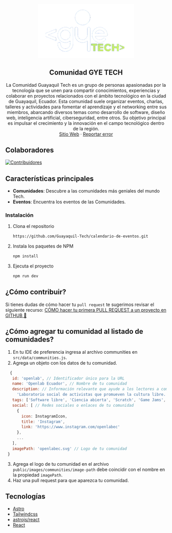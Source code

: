 

<div align="center">



<a href="https://guayaquiltech.ec/">
  <img width="300px" src="https://raw.githubusercontent.com/Guayaquil-Tech/calendario-de-eventos/main/public/gyetech-logo.webp" alt="Logo" width="800" />
</a>

## Comunidad GYE TECH

La Comunidad Guayaquil Tech es un grupo de personas apasionadas por la tecnología que se unen para compartir conocimientos, experiencias y colaborar en proyectos relacionados con el ámbito tecnológico en la ciudad de Guayaquil, Ecuador. Esta comunidad suele organizar eventos, charlas, talleres y actividades para fomentar el aprendizaje y el networking entre sus miembros, abarcando diversos temas como desarrollo de software, diseño web, inteligencia artificial, ciberseguridad, entre otros. Su objetivo principal es impulsar el crecimiento y la innovación en el campo tecnológico dentro de la región.\
[Sitio Web](https://eventos.guayaquiltech.ec/) · [Reportar error](https://github.com/Guayaquil-Tech/calendario-de-eventos/issues) 

</div>

## Colaboradores 

[![Contribuidores](https://contrib.rocks/image?repo=Guayaquil-Tech/calendario-de-eventos)](https://github.com/Guayaquil-Tech/calendario-de-eventos/graphs/contributors)

## Características principales

- **Comunidades**: Descubre a las comunidades más geniales del mundo Tech.
- **Eventos**: Encuentra los eventos de las Comunidades.


### Instalación

1. Clona el repositorio

   ```sh
   https://github.com/Guayaquil-Tech/calendario-de-eventos.git
   ```

2. Instala los paquetes de NPM

   ```sh
   npm install
   ```

3. Ejecuta el proyecto
   
   ```sh
   npm run dev
   ```
   

## ¿Cómo contribuir?

Si tienes dudas de cómo hacer tu `pull request` te sugerimos revisar el siguiente recurso: [CÓMO hacer tu primera PULL REQUEST a un proyecto en GITHUB 🐙](https://youtu.be/BPns9r76vSI?si=1m2bowi390r2JEFC)

## ¿Cómo agregar tu comunidad al listado de comunidades?

1. En tu IDE de preferencia ingresa al archivo communities en `src/data/communities.js`.
2. Agrega un objeto con los datos de tu comunidad.
   
 ```js
   {
    id: 'openlab', // Identificador único para la URL
    name: 'Openlab Ecuador', // Nombre de tu comunidad
    description: // Información relevante que ayude a los lectores a comprender la naturaleza, propósito y dinámica de tu comunidad
      'Laboratorio social de activistas que promueven la cultura libre. Participamos de actividades con comunidades tecnológicas.',
    tags: ['Software libre', 'Ciencia abierta', 'Scratch', 'Game Jams', 'OpenStreetMap'], // Categorías de tu comunidad
    social: [ // Redes sociales o enlaces de tu comunidad
      {
        icon: InstagramIcon,
        title: 'Instagram',
        link: 'https://www.instagram.com/openlabec'
      },
      ...
    ],
    imagePath: 'openlabec.svg' // Logo de tu comunidad
 }
   ```
3. Agrega el logo de tu comunidad en el archivo `public/images/communities/image-path` debe coincidir con el nombre en la propiedad `imagePath`.
4. Haz una pull request para que aparezca tu comunidad.

## Tecnologías

- [Astro](https://astro.build/)
- [Tailwindcss](https://tailwindcss.com/)
- [astrojs/react](https://docs.astro.build/en/guides/integrations-guide/react/)
- [React](https://react.dev/)


